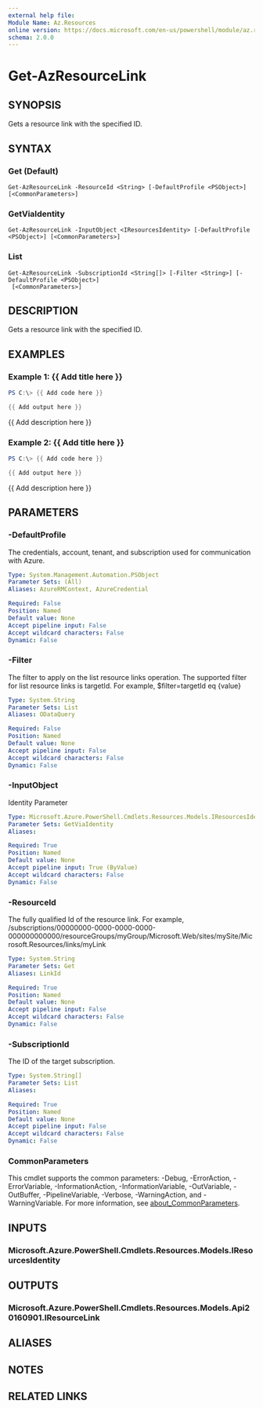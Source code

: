 ```yaml
---
external help file:
Module Name: Az.Resources
online version: https://docs.microsoft.com/en-us/powershell/module/az.resources/get-azresourcelink
schema: 2.0.0
---
```


# Get-AzResourceLink

## SYNOPSIS
Gets a resource link with the specified ID.

## SYNTAX

### Get (Default)
```
Get-AzResourceLink -ResourceId <String> [-DefaultProfile <PSObject>] [<CommonParameters>]
```

### GetViaIdentity
```
Get-AzResourceLink -InputObject <IResourcesIdentity> [-DefaultProfile <PSObject>] [<CommonParameters>]
```

### List
```
Get-AzResourceLink -SubscriptionId <String[]> [-Filter <String>] [-DefaultProfile <PSObject>]
 [<CommonParameters>]
```

## DESCRIPTION
Gets a resource link with the specified ID.

## EXAMPLES

### Example 1: {{ Add title here }}
```powershell
PS C:\> {{ Add code here }}

{{ Add output here }}
```

{{ Add description here }}

### Example 2: {{ Add title here }}
```powershell
PS C:\> {{ Add code here }}

{{ Add output here }}
```

{{ Add description here }}

## PARAMETERS

### -DefaultProfile
The credentials, account, tenant, and subscription used for communication with Azure.

```yaml
Type: System.Management.Automation.PSObject
Parameter Sets: (All)
Aliases: AzureRMContext, AzureCredential

Required: False
Position: Named
Default value: None
Accept pipeline input: False
Accept wildcard characters: False
Dynamic: False
```

### -Filter
The filter to apply on the list resource links operation.
The supported filter for list resource links is targetId.
For example, $filter=targetId eq {value}

```yaml
Type: System.String
Parameter Sets: List
Aliases: ODataQuery

Required: False
Position: Named
Default value: None
Accept pipeline input: False
Accept wildcard characters: False
Dynamic: False
```

### -InputObject
Identity Parameter

```yaml
Type: Microsoft.Azure.PowerShell.Cmdlets.Resources.Models.IResourcesIdentity
Parameter Sets: GetViaIdentity
Aliases:

Required: True
Position: Named
Default value: None
Accept pipeline input: True (ByValue)
Accept wildcard characters: False
Dynamic: False
```

### -ResourceId
The fully qualified Id of the resource link.
For example, /subscriptions/00000000-0000-0000-0000-000000000000/resourceGroups/myGroup/Microsoft.Web/sites/mySite/Microsoft.Resources/links/myLink

```yaml
Type: System.String
Parameter Sets: Get
Aliases: LinkId

Required: True
Position: Named
Default value: None
Accept pipeline input: False
Accept wildcard characters: False
Dynamic: False
```

### -SubscriptionId
The ID of the target subscription.

```yaml
Type: System.String[]
Parameter Sets: List
Aliases:

Required: True
Position: Named
Default value: None
Accept pipeline input: False
Accept wildcard characters: False
Dynamic: False
```

### CommonParameters
This cmdlet supports the common parameters: -Debug, -ErrorAction, -ErrorVariable, -InformationAction, -InformationVariable, -OutVariable, -OutBuffer, -PipelineVariable, -Verbose, -WarningAction, and -WarningVariable. For more information, see [about_CommonParameters](http://go.microsoft.com/fwlink/?LinkID=113216).

## INPUTS

### Microsoft.Azure.PowerShell.Cmdlets.Resources.Models.IResourcesIdentity

## OUTPUTS

### Microsoft.Azure.PowerShell.Cmdlets.Resources.Models.Api20160901.IResourceLink

## ALIASES

## NOTES

## RELATED LINKS

